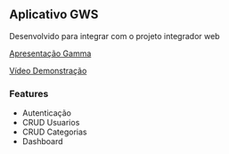## Aplicativo GWS

Desenvolvido para integrar com o projeto integrador web

[Apresentação Gamma]([http://example.com](https://gamma.app/docs/GWS-App-Gestao-Inteligente-para-Escolas-de-Futebol-lc9qqogq7vh7zew))

[Vídeo Demonstração](./video-app.mp4)

### Features

- Autenticação
- CRUD Usuarios
- CRUD Categorias
- Dashboard
